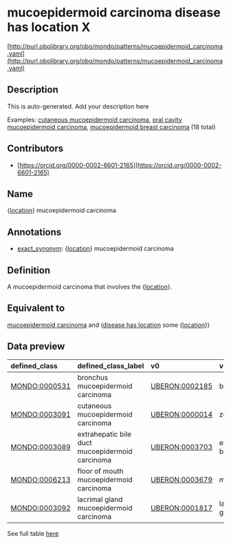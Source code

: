 # mucoepidermoid carcinoma disease has location X 

[http://purl.obolibrary.org/obo/mondo/patterns/mucoepidermoid_carcinoma.yaml](http://purl.obolibrary.org/obo/mondo/patterns/mucoepidermoid_carcinoma.yaml)
## Description 

This is auto-generated. Add your description here

Examples: [cutaneous mucoepidermoid carcinoma](http://purl.obolibrary.org/obo/MONDO_0003091), [oral cavity mucoepidermoid carcinoma](http://purl.obolibrary.org/obo/MONDO_0044964), [mucoepidermoid breast carcinoma](http://purl.obolibrary.org/obo/MONDO_0003087) (18 total)
## Contributors 
* [https://orcid.org/0000-0002-6601-2165](https://orcid.org/0000-0002-6601-2165) 
## Name 

{[location](http://purl.obolibrary.org/obo/UBERON_0001062)} mucoepidermoid carcinoma

## Annotations 

* [exact_synonym](http://www.geneontology.org/formats/oboInOwl#hasExactSynonym): {[location](http://purl.obolibrary.org/obo/UBERON_0001062)} mucoepidermoid carcinoma

## Definition 

A mucoepidermoid carcinoma that involves the {[location](http://purl.obolibrary.org/obo/UBERON_0001062)}.

## Equivalent to 

[mucoepidermoid carcinoma](http://purl.obolibrary.org/obo/MONDO_0003036) and ([disease has location](http://purl.obolibrary.org/obo/RO_0004026) some {[location](http://purl.obolibrary.org/obo/UBERON_0001062)})

## Data preview 
| defined_class                                | defined_class_label                             | v0                                            | v0_label               |
|:---------------------------------------------|:------------------------------------------------|:----------------------------------------------|:-----------------------|
| [MONDO:0000531](http://purl.obolibrary.org/obo/MONDO_0000531) | bronchus mucoepidermoid carcinoma               | [UBERON:0002185](http://purl.obolibrary.org/obo/UBERON_0002185) | bronchus               |
| [MONDO:0003091](http://purl.obolibrary.org/obo/MONDO_0003091) | cutaneous mucoepidermoid carcinoma              | [UBERON:0000014](http://purl.obolibrary.org/obo/UBERON_0000014) | zone of skin           |
| [MONDO:0003089](http://purl.obolibrary.org/obo/MONDO_0003089) | extrahepatic bile duct mucoepidermoid carcinoma | [UBERON:0003703](http://purl.obolibrary.org/obo/UBERON_0003703) | extrahepatic bile duct |
| [MONDO:0006213](http://purl.obolibrary.org/obo/MONDO_0006213) | floor of mouth mucoepidermoid carcinoma         | [UBERON:0003679](http://purl.obolibrary.org/obo/UBERON_0003679) | mouth floor            |
| [MONDO:0003092](http://purl.obolibrary.org/obo/MONDO_0003092) | lacrimal gland mucoepidermoid carcinoma         | [UBERON:0001817](http://purl.obolibrary.org/obo/UBERON_0001817) | lacrimal gland         |

See full table [here](https://github.com/monarch-initiative/mondo/blob/master/src/patterns/data/matches/mucoepidermoid_carcinoma.tsv) 
